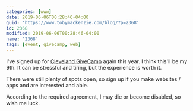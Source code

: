 ```yaml
---
categories: [www]
date: 2019-06-06T00:28:46-04:00
guid: 'https://www.tobymackenzie.com/blog/?p=2368'
id: 2368
modified: 2019-06-06T00:28:46-04:00
name: '2368'
tags: [event, givecamp, web]
---
```


I've signed up for [Cleveland GiveCamp](https://clevelandgivecamp.org/) again this year.<!--more-->  I think this'll be my 9th.  It can be stressful and tiring, but the experience is worth it.

There were still plenty of spots open, so sign up if you make websites / apps and are interested and able.

According to the required agreement, I may die or become disabled, so wish me luck.
